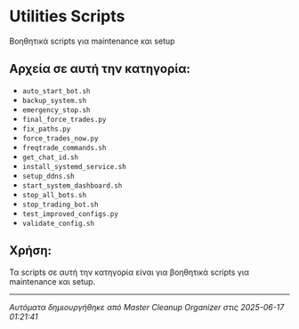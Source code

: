 # Utilities Scripts

Βοηθητικά scripts για maintenance και setup

## Αρχεία σε αυτή την κατηγορία:

- `auto_start_bot.sh`
- `backup_system.sh`
- `emergency_stop.sh`
- `final_force_trades.py`
- `fix_paths.py`
- `force_trades_now.py`
- `freqtrade_commands.sh`
- `get_chat_id.sh`
- `install_systemd_service.sh`
- `setup_ddns.sh`
- `start_system_dashboard.sh`
- `stop_all_bots.sh`
- `stop_trading_bot.sh`
- `test_improved_configs.py`
- `validate_config.sh`

## Χρήση:

Τα scripts σε αυτή την κατηγορία είναι για βοηθητικά scripts για maintenance και setup.

---
*Αυτόματα δημιουργήθηκε από Master Cleanup Organizer στις 2025-06-17 01:21:41*
